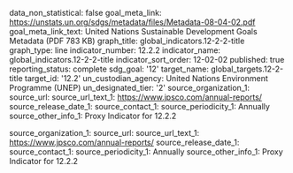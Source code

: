 data_non_statistical: false
goal_meta_link: https://unstats.un.org/sdgs/metadata/files/Metadata-08-04-02.pdf
goal_meta_link_text: United Nations Sustainable Development Goals Metadata (PDF 783
  KB)
graph_title: global_indicators.12-2-2-title
graph_type: line
indicator_number: 12.2.2
indicator_name: global_indicators.12-2-2-title
indicator_sort_order: 12-02-02
published: true
reporting_status: complete
sdg_goal: '12'
target_name: global_targets.12-2-title
target_id: '12.2'
un_custodian_agency: United Nations Environment Programme (UNEP)
un_designated_tier: '2'
source_organization_1: 
source_url: 
source_url_text_1: https://www.jpsco.com/annual-reports/
source_release_date_1: 
source_contact_1: 
source_periodicity_1: Annually
source_other_info_1: Proxy Indicator for  12.2.2

source_organization_1: 
source_url: 
source_url_text_1: https://www.jpsco.com/annual-reports/
source_release_date_1: 
source_contact_1: 
source_periodicity_1: Annually
source_other_info_1: Proxy Indicator for  12.2.2

